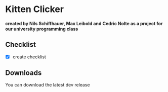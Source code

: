 # Kitten Clicker

#### created by Nils Schiffhauer, Max Leibold and Cedric Nolte as a project for our university programming class


## Checklist
- [x] create checklist

## Downloads
You can download the latest dev release

